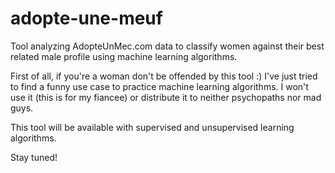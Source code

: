 adopte-une-meuf
===============

Tool analyzing AdopteUnMec.com data to classify women against their best related male profile using machine learning algorithms.

First of all, if you're a woman don't be offended by this tool :) I've just tried to find a funny use case to practice machine learning algorithms.
I won't use it (this is for my fiancee) or distribute it to neither psychopaths nor mad guys.

This tool will be available with supervised and unsupervised learning algorithms.

Stay tuned!

